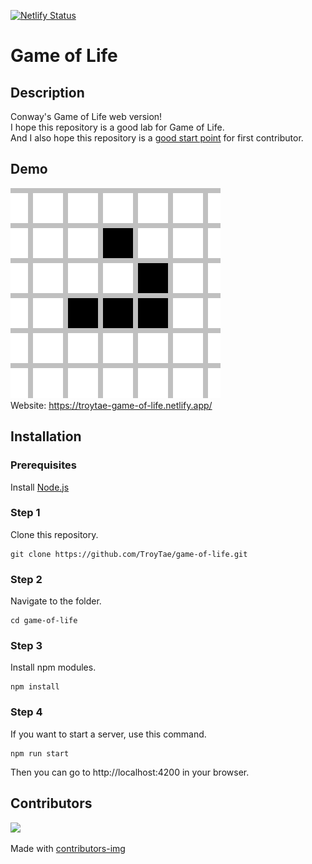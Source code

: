[![Netlify Status](https://api.netlify.com/api/v1/badges/02463762-5814-4b93-89a9-6921a7c00a50/deploy-status)](https://app.netlify.com/sites/troytae-game-of-life/deploys)

# Game of Life

## Description

Conway's Game of Life web version!  
I hope this repository is a good lab for Game of Life.  
And I also hope this repository is a [good start point](https://github.com/TroyTae/game-of-life/issues?q=is%3Aissue+is%3Aopen+label%3A%22help+wanted%22) for first contributor.  

## Demo

![Demo gif](./.github/images/favicon.gif)  
Website: https://troytae-game-of-life.netlify.app/  

## Installation

### Prerequisites
Install [Node.js](https://nodejs.org)

### Step 1
Clone this repository.
```
git clone https://github.com/TroyTae/game-of-life.git
```

### Step 2
Navigate to the folder.
```
cd game-of-life
```

### Step 3
Install npm modules.
```
npm install
```

### Step 4
If you want to start a server, use this command.
```
npm run start
```
Then you can go to http://localhost:4200 in your browser.

## Contributors

<a href="https://github.com/TroyTae/game-of-life/graphs/contributors">
  <img src="https://contributors-img.firebaseapp.com/image?repo=TroyTae/game-of-life" />
</a>

Made with [contributors-img](https://contributors-img.firebaseapp.com)
